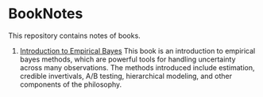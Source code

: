 # BookNotes
This repository contains notes of books.

1. [Introduction to Empirical Bayes](https://github.com/RuiyeNi/BookNotes/tree/master/EmpiricalBayes)
This book is an introduction to empirical bayes methods, which are powerful tools for handling uncertainty across many observations. The methods introduced include estimation, credible invertivals, A/B testing, hierarchical modeling, and other components of the philosophy. 
